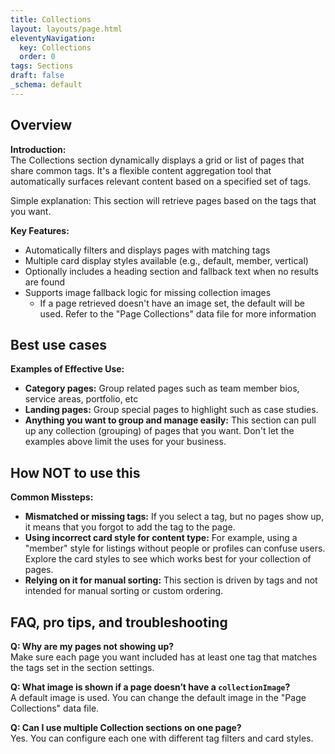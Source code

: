 ```yaml
---
title: Collections
layout: layouts/page.html
eleventyNavigation:
  key: Collections
  order: 0
tags: Sections
draft: false
_schema: default
---
```

## Overview
**Introduction:**  
The Collections section dynamically displays a grid or list of pages that share common tags. It's a flexible content aggregation tool that automatically surfaces relevant content based on a specified set of tags.

Simple explanation: This section will retrieve pages based on the tags that you want.

**Key Features:**  
- Automatically filters and displays pages with matching tags  
- Multiple card display styles available (e.g., default, member, vertical)  
- Optionally includes a heading section and fallback text when no results are found  
- Supports image fallback logic for missing collection images
	- If a page retrieved doesn't have an image set, the default will be used. Refer to the "Page Collections" data file for more information

## Best use cases
**Examples of Effective Use:**  
- **Category pages:** Group related pages such as team member bios, service areas, portfolio, etc
- **Landing pages:** Group special pages to highlight such as case studies. 
- **Anything you want to group and manage easily:** This section can pull up any collection (grouping) of pages that you want. Don't let the examples above limit the uses for your business.

## How **NOT** to use this
**Common Missteps:**  
- **Mismatched or missing tags:** If you select a tag, but no pages show up, it means that you forgot to add the tag to the page.   
- **Using incorrect card style for content type:** For example, using a "member" style for listings without people or profiles can confuse users. Explore the card  styles to see which works best for your collection of pages. 
- **Relying on it for manual sorting:** This section is driven by tags and not intended for manual sorting or custom ordering.

## FAQ, pro tips, and troubleshooting

**Q: Why are my pages not showing up?**  
Make sure each page you want included has at least one tag that matches the tags set in the section settings.

**Q: What image is shown if a page doesn’t have a `collectionImage`?**  
A default image is used. You can change the default image in the "Page Collections" data file.

**Q: Can I use multiple Collection sections on one page?**  
Yes. You can configure each one with different tag filters and card styles.